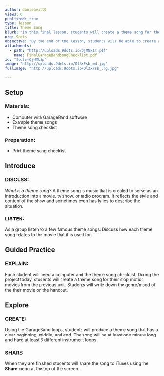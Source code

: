 ```yaml
---
author: danleavitt0
views: 0
published: true
type: lesson
title: Theme Song
blurb: "In this final lesson, students will create a theme song for their favorite movie and publish the song in iTunes."
org: 9dots
objective: "By the end of the lesson, students will be able to create a theme song that has at least three different instrument tacks, is at least one minute in length, and is saved and shared on iTunes."
attachments: 
  - path: "http://uploads.9dots.io/OjMNkIT.pdf"
    name: FinalGarageBandSongChecklist.pdf
id: "9dots-OjMMbSp"
image: "http://uploads.9dots.io/Ol3xFsb_md.jpg"
fullImage: "http://uploads.9dots.io/Ol3xFsb_lrg.jpg"

---
```


## Setup

### Materials:

- Computer with GarageBand software
- Example theme songs
- Theme song checklist

### Preparation:

- Print theme song checklist 

## Introduce

### DISCUSS:
_What is a theme song?_
A theme song is music that is created to serve as an introduction into a movie, tv show, or radio program. It reflects the style and content of the show and sometimes even has lyrics to describe the situation.

### LISTEN:
As a group listen to a few famous theme songs. Discuss how each theme song relates to the movie that it is used for.

## Guided Practice

### EXPLAIN:
Each student will need a computer and the theme song checklist. During the project today, students will create a theme song for their stop motion movies from the previous unit. Students will write down the genre/mood of the their movie on the handout.

## Explore

### CREATE:
Using the GarageBand loops, students will produce a theme song that has a clear beginning, middle, and end. The song will be at least one minute long and have at least 3 different instrument loops.

### SHARE:
When they are finished students will share the song to iTunes using the **Share** menu at the top of the screen.
